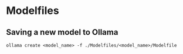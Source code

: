 # Modelfiles

## Saving a new model to Ollama

```
ollama create <model_name> -f ./Modelfiles/<model_name>/Modelfile
```